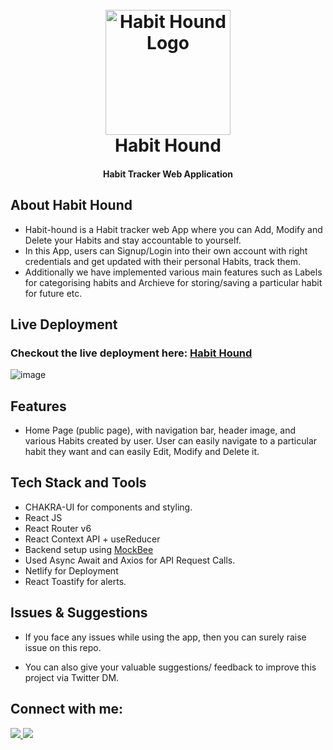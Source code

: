 
<h1 align="center"> <br>
  <a href="https://habbit-hound.netlify.app/" target="_blank"><img src="https://img.icons8.com/external-basicons-solid-edtgraphics/300/228BE6/external-animal-animals-basicons-solid-edtgraphics-7.png" alt="Habit Hound Logo" width="200"></a>
  <br>
Habit Hound
  <br></h1>

<h4 align="center">Habit Tracker Web Application</h4>


## About Habit Hound

- Habit-hound is a Habit tracker web App where you can Add, Modify and Delete your Habits and stay accountable to yourself.
- In this App, users can Signup/Login into their own account with right credentials and get updated with their personal Habits, track them.
- Additionally we have implemented various main features such as Labels for categorising habits and Archieve for storing/saving a particular habit for future etc.

## Live Deployment

### Checkout the live deployment here:  <a href="https://habbit-hound.netlify.app/" target="_blank">Habit Hound</a>


![image](https://user-images.githubusercontent.com/69259490/210179195-e8581123-3f03-4594-b462-74d7a85891ea.png)


## Features

* Home Page (public page), with navigation bar, header image, and various Habits created by user. User can easily navigate to a particular habit they want and can easily Edit, Modify and Delete it.



## Tech Stack and Tools

* CHAKRA-UI for components and styling.
* React JS
* React Router v6
* React Context API + useReducer
* Backend setup using <a href="https://mockbee.netlify.app/" traget="_blank">MockBee</a>
* Used Async Await and Axios for API Request Calls.
* Netlify for Deployment
* React Toastify for alerts.



## Issues & Suggestions

* If you face any issues while using the app, then you can surely raise issue on this repo.


* You can also give your valuable suggestions/ feedback to improve this project via Twitter DM.



## Connect with me:


<a href="https://twitter.com/Codesh_"><img src="https://img.shields.io/badge/Twitter-1DA1F2?style=for-the-badge&logo=twitter&logoColor=white"/>
</a>
<a href="https://github.com/kotesh-arya"><img src="https://img.shields.io/badge/GitHub-100000?style=for-the-badge&logo=github&logoColor=white"/></a>

